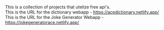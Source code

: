 This  is a collection of projects that utelize free api's. <br/>
This is the URL for the dictionary webapp - https://acedictionary.netlify.app/  <br/>
This is the URL for the Joke Generator Webapp - https://jokegeneratorace.netlify.app/
